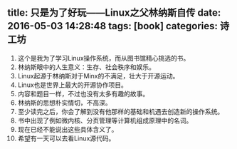 title: 只是为了好玩——Linux之父林纳斯自传
date: 2016-05-03 14:28:48
tags: [book]
categories: 诗工坊
---
1. 这个是我为了学习Linux操作系统，而从图书馆精心挑选的书。
2. 林纳斯眼中的人生意义：生存、社会秩序和娱乐。
3. Linux起源于林纳斯对于Minx的不满足，壮大于开源运动。
4. Linux也是世界上最大的开源协作项目。
5. 内容和题目一样，不过也没有太多有趣的故事。
6. 林纳斯的思想朴实情切，不高深。
7. 至少读完之后，你会了解到没有他那样的基础和机遇去创造新的操作系统。
8. 书中出现了例如微内核、分页管理等计算机组成原理中的名词。
9. 现在已经不能说出这些具体含义了。
10. 希望有一天可以去看Linux源代码。